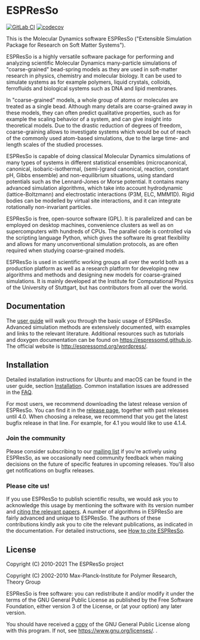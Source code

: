 # ESPResSo

[![GitLab CI](https://gitlab.icp.uni-stuttgart.de/espressomd/espresso/badges/python/pipeline.svg)](https://gitlab.icp.uni-stuttgart.de/espressomd/espresso/commits/python)
[![codecov](https://codecov.io/gh/espressomd/espresso/branch/python/graph/badge.svg)](https://codecov.io/gh/espressomd/espresso)

This is the Molecular Dynamics software ESPResSo ("Extensible
Simulation Package for Research on Soft Matter Systems").

ESPResSo is a highly versatile software package for performing and
analyzing scientific Molecular Dynamics many-particle simulations of
"coarse-grained" bead-spring models as they are used in soft-matter
research in physics, chemistry and molecular biology. It can be used
to simulate systems as for example polymers, liquid crystals,
colloids, ferrofluids and biological systems such as DNA and lipid
membranes.

In "coarse-grained" models, a whole group of atoms or molecules are
treated as a single bead.  Although many details are coarse-grained
away in these models, they can often predict qualitative properties,
such as for example the scaling behavior of a system, and can give
insight into theoretical models.  Due to the drastic reduction of
degrees of freedom, coarse-graining allows to investigate systems
which would be out of reach of the commonly used atom-based
simulations, due to the large time- and length scales of the studied
processes.

ESPResSo is capable of doing classical Molecular Dynamics simulations
of many types of systems in different statistical ensembles (microcanonical,
canonical, isobaric-isothermal, (semi-)grand canonical, reaction, constant pH,
Gibbs ensemble) and non-equilibrium situations, using standard potentials
such as the Lennard-Jones or Morse potential. It contains many advanced
simulation algorithms, which take into account hydrodynamic
(lattice-Boltzmann) and electrostatic interactions (P3M, ELC, MMM1D).
Rigid bodies can be modelled by virtual site interactions, and it can
integrate rotationally non-invariant particles.

ESPResSo is free, open-source software (GPL). It is parallelized and
can be employed on desktop machines, convenience clusters as well as
on supercomputers with hundreds of CPUs. The parallel code is
controlled via the scripting language Python, which gives the software
its great flexibility and allows for many unconventional simulation
protocols, as are often required when studying coarse-grained models.

ESPResSo is used in scientific working groups all over the world both
as a production platform as well as a research platform for developing
new algorithms and methods and designing new models for coarse-grained
simulations.  It is mainly developed at the Institute for
Computational Physics of the University of Stuttgart, but has
contributors from all over the world.

## Documentation

The [user guide](https://espressomd.github.io/doc/index.html) will
walk you through the basic usage of ESPResSo. Advanced simulation
methods are extensively documented, with examples and links to the
relevant literature. Additional resources such as tutorials and
doxygen documentation can be found on https://espressomd.github.io.
The official website is http://espressomd.org/wordpress/.

## Installation

Detailed installation instructions for Ubuntu and macOS can be found in the
user guide, section [Installation](https://espressomd.github.io/doc/installation.html).
Common installation issues are addressed in the
[FAQ](https://github.com/espressomd/espresso/wiki/Installation-FAQ).

For most users, we recommend downloading the latest release version of ESPResSo. You
can find it in the [release page](https://github.com/espressomd/espresso/releases),
together with past releases until 4.0. When choosing a release, we recommend that
you get the latest bugfix release in that line. For example, for 4.1 you would like
to use 4.1.4.

### Join the community

Please consider subscribing to our
[mailing list](http://espressomd.org/wordpress/community-and-support/mailing-lists/)
if you're actively using ESPResSo, as we occasionally need community
feedback when making decisions on the future of specific features in
upcoming releases. You'll also get notifications on bugfix releases.

### Please cite us!

If you use ESPResSo to publish scientific results, we would ask you to
acknowledge this usage by mentioning the software with its version number and
[citing the relevant papers](http://espressomd.org/wordpress/about/please-cite-us/).
A number of algorithms in ESPResSo are fairly advanced and unique to ESPResSo.
The authors of these contributions kindly ask you to cite the relevant
publications, as indicated in the documentation. For detailed instructions, see
[How to cite ESPResSo](https://espressomd.github.io/doc/introduction.html#how-to-cite-espresso).

## License

Copyright (C) 2010-2021 The ESPResSo project

Copyright (C) 2002-2010 Max-Planck-Institute for Polymer Research, Theory Group

ESPResSo is free software: you can redistribute it and/or modify it
under the terms of the GNU General Public License as published by the
Free Software Foundation, either version 3 of the License, or (at your
option) any later version.

You should have received a [copy](COPYING) of the GNU General Public License
along with this program.  If not, see <https://www.gnu.org/licenses/>.
.






















